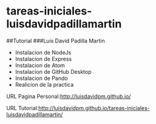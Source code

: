 
# tareas-iniciales-luisdavidpadillamartin
##Tutorial
###Luis David Padilla Martin

* Instalacion de NodeJs
* Instalacion de Express
* Instalacion de Atom
* Instalacion de GitHub Desktop
* Instalacion de Pando
* Realicion de la practica

URL Pagina Personal:<http://luisdavidpm.github.io/>

URL Tutorial:<http://luisdavidpm.github.io/tareas-iniciales-luisdavidpadillamartin/>


